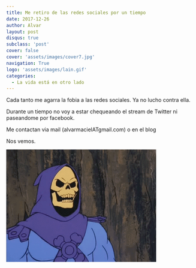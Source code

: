 ```yaml
---
title: Me retiro de las redes sociales por un tiempo
date: 2017-12-26
author: Alvar
layout: post
disqus: true
subclass: 'post'
cover: false
cover: 'assets/images/cover7.jpg'
navigation: True
logo: 'assets/images/lain.gif'
categories:
  - La vida está en otro lado
---
```

Cada tanto me agarra la fobia a las redes sociales. Ya no lucho contra ella.

Durante un tiempo no voy a estar chequeando el stream de Twitter ni paseandome por facebook.

Me contactan via mail (alvarmacielATgmail.com) o en el blog

Nos vemos.

![](wp-content/uploads/2016/11/wp-1480109207947.gif)
